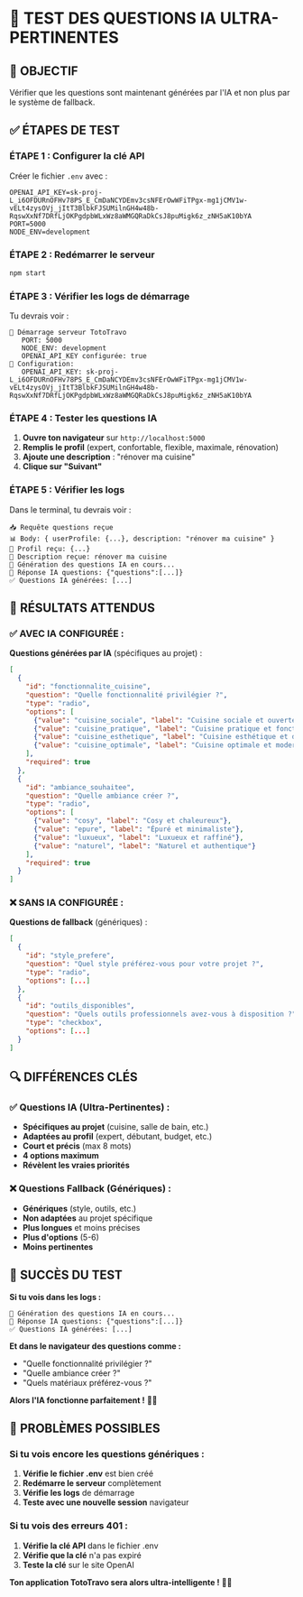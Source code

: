 # 🧪 TEST DES QUESTIONS IA ULTRA-PERTINENTES

## 🎯 **OBJECTIF**

Vérifier que les questions sont maintenant générées par l'IA et non plus par le système de fallback.

## ✅ **ÉTAPES DE TEST**

### **ÉTAPE 1 : Configurer la clé API**

Créer le fichier `.env` avec :
```env
OPENAI_API_KEY=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
PORT=5000
NODE_ENV=development
```

### **ÉTAPE 2 : Redémarrer le serveur**

```bash
npm start
```

### **ÉTAPE 3 : Vérifier les logs de démarrage**

Tu devrais voir :
```
🚀 Démarrage serveur TotoTravo
   PORT: 5000
   NODE_ENV: development
   OPENAI_API_KEY configurée: true
🔑 Configuration:
   OPENAI_API_KEY: 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
```

### **ÉTAPE 4 : Tester les questions IA**

1. **Ouvre ton navigateur** sur `http://localhost:5000`
2. **Remplis le profil** (expert, confortable, flexible, maximale, rénovation)
3. **Ajoute une description** : "rénover ma cuisine"
4. **Clique sur "Suivant"**

### **ÉTAPE 5 : Vérifier les logs**

Dans le terminal, tu devrais voir :
```
📥 Requête questions reçue
📊 Body: { userProfile: {...}, description: "rénover ma cuisine" }
👤 Profil reçu: {...}
📝 Description reçue: rénover ma cuisine
🤖 Génération des questions IA en cours...
🤖 Réponse IA questions: {"questions":[...]}
✅ Questions IA générées: [...]
```

## 🎯 **RÉSULTATS ATTENDUS**

### **✅ AVEC IA CONFIGURÉE :**

**Questions générées par IA** (spécifiques au projet) :
```json
[
  {
    "id": "fonctionnalite_cuisine",
    "question": "Quelle fonctionnalité privilégier ?",
    "type": "radio",
    "options": [
      {"value": "cuisine_sociale", "label": "Cuisine sociale et ouverte"},
      {"value": "cuisine_pratique", "label": "Cuisine pratique et fonctionnelle"},
      {"value": "cuisine_esthetique", "label": "Cuisine esthétique et design"},
      {"value": "cuisine_optimale", "label": "Cuisine optimale et moderne"}
    ],
    "required": true
  },
  {
    "id": "ambiance_souhaitee",
    "question": "Quelle ambiance créer ?",
    "type": "radio",
    "options": [
      {"value": "cosy", "label": "Cosy et chaleureux"},
      {"value": "epure", "label": "Épuré et minimaliste"},
      {"value": "luxueux", "label": "Luxueux et raffiné"},
      {"value": "naturel", "label": "Naturel et authentique"}
    ],
    "required": true
  }
]
```

### **❌ SANS IA CONFIGURÉE :**

**Questions de fallback** (génériques) :
```json
[
  {
    "id": "style_prefere",
    "question": "Quel style préférez-vous pour votre projet ?",
    "type": "radio",
    "options": [...]
  },
  {
    "id": "outils_disponibles",
    "question": "Quels outils professionnels avez-vous à disposition ?",
    "type": "checkbox",
    "options": [...]
  }
]
```

## 🔍 **DIFFÉRENCES CLÉS**

### **✅ Questions IA (Ultra-Pertinentes) :**
- **Spécifiques au projet** (cuisine, salle de bain, etc.)
- **Adaptées au profil** (expert, débutant, budget, etc.)
- **Court et précis** (max 8 mots)
- **4 options maximum**
- **Révèlent les vraies priorités**

### **❌ Questions Fallback (Génériques) :**
- **Génériques** (style, outils, etc.)
- **Non adaptées** au projet spécifique
- **Plus longues** et moins précises
- **Plus d'options** (5-6)
- **Moins pertinentes**

## 🎉 **SUCCÈS DU TEST**

**Si tu vois dans les logs :**
```
🤖 Génération des questions IA en cours...
🤖 Réponse IA questions: {"questions":[...]}
✅ Questions IA générées: [...]
```

**Et dans le navigateur des questions comme :**
- "Quelle fonctionnalité privilégier ?"
- "Quelle ambiance créer ?"
- "Quels matériaux préférez-vous ?"

**Alors l'IA fonctionne parfaitement !** 🚀✨

## 🚨 **PROBLÈMES POSSIBLES**

### **Si tu vois encore les questions génériques :**
1. **Vérifie le fichier .env** est bien créé
2. **Redémarre le serveur** complètement
3. **Vérifie les logs** de démarrage
4. **Teste avec une nouvelle session** navigateur

### **Si tu vois des erreurs 401 :**
1. **Vérifie la clé API** dans le fichier .env
2. **Vérifie que la clé** n'a pas expiré
3. **Teste la clé** sur le site OpenAI

**Ton application TotoTravo sera alors ultra-intelligente !** 🎯✨





